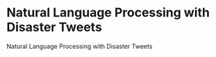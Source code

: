 # Natural Language Processing with Disaster Tweets
 Natural Language Processing with Disaster Tweets
